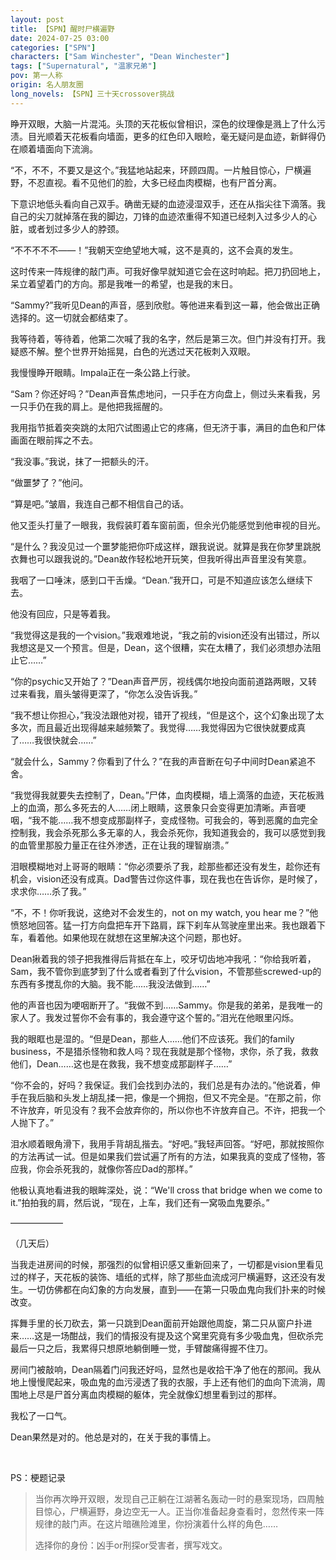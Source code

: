 ```yaml
---
layout: post
title: 【SPN】醒时尸横遍野
date: 2024-07-25 03:00
categories: ["SPN"]
characters: ["Sam Winchester", "Dean Winchester"]
tags: ["Supernatural", "温家兄弟"]
pov: 第一人称
origin: 名人朋友圈
long_novels: 【SPN】三十天crossover挑战
---
```


睁开双眼，大脑一片混沌。头顶的天花板似曾相识，深色的纹理像是溅上了什么污渍。目光顺着天花板看向墙面，更多的红色印入眼睑，毫无疑问是血迹，新鲜得仍在顺着墙面向下流淌。

“不，不不，不要又是这个。”我猛地站起来，环顾四周。一片触目惊心，尸横遍野，不忍直视。看不见他们的脸，大多已经血肉模糊，也有尸首分离。

下意识地低头看向自己双手。确凿无疑的血迹浸湿双手，还在从指尖往下滴落。我自己的尖刀就掉落在我的脚边，刀锋的血迹浓重得不知道已经刺入过多少人的心脏，或者划过多少人的脖颈。

“不不不不不——！”我朝天空绝望地大喊，这不是真的，这不会真的发生。

这时传来一阵规律的敲门声。可我好像早就知道它会在这时响起。把刀扔回地上，呆立着望着门的方向。那是我唯一的希望，也是我的末日。

“Sammy?”我听见Dean的声音，感到欣慰。等他进来看到这一幕，他会做出正确选择的。这一切就会都结束了。

我等待着，等待着，他第二次喊了我的名字，然后是第三次。但门并没有打开。我疑惑不解。整个世界开始摇晃，白色的光透过天花板刺入双眼。

我慢慢睁开眼睛。Impala正在一条公路上行驶。

“Sam？你还好吗？”Dean声音焦虑地问，一只手在方向盘上，侧过头来看我，另一只手仍在我的肩上。是他把我摇醒的。

我用指节抵着突突跳的太阳穴试图遏止它的疼痛，但无济于事，满目的血色和尸体画面在眼前挥之不去。

“我没事。”我说，抹了一把额头的汗。

“做噩梦了？”他问。

“算是吧。”皱眉，我连自己都不相信自己的话。

他又歪头打量了一眼我，我假装盯着车窗前面，但余光仍能感觉到他审视的目光。

“是什么？我没见过一个噩梦能把你吓成这样，跟我说说。就算是我在你梦里跳脱衣舞也可以跟我说的。”Dean故作轻松地开玩笑，但我听得出声音里没有笑意。

我咽了一口唾沫，感到口干舌燥。“Dean.”我开口，可是不知道应该怎么继续下去。

他没有回应，只是等着我。

“我觉得这是我的一个vision。”我艰难地说，“我之前的vision还没有出错过，所以我想这是又一个预言。但是，Dean，这个很糟，实在太糟了，我们必须想办法阻止它……”

“你的psychic又开始了？”Dean声音严厉，视线偶尔地投向面前道路两眼，又转过来看我，眉头皱得更深了，“你怎么没告诉我。”

“我不想让你担心，”我没法跟他对视，错开了视线，“但是这个，这个幻象出现了太多次，而且最近出现得越来越频繁了。我觉得……我觉得因为它很快就要成真了……我很快就会……”

“就会什么，Sammy？你看到了什么？”在我的声音断在句子中间时Dean紧追不舍。

“我觉得我就要失去控制了，Dean。”尸体，血肉模糊，墙上滴落的血迹，天花板溅上的血滴，那么多死去的人……闭上眼睛，这景象只会变得更加清晰。声音哽咽，“我不能……我不想变成那副样子，变成怪物。可我会的，等到恶魔的血完全控制我，我会杀死那么多无辜的人，我会杀死你，我知道我会的，我可以感觉到我的血管里那股力量正在往外渗透，正在让我的理智崩溃。”

泪眼模糊地对上哥哥的眼睛：“你必须要杀了我，趁那些都还没有发生，趁你还有机会，vision还没有成真。Dad警告过你这件事，现在我也在告诉你，是时候了，求求你……杀了我。”

“不，不！你听我说，这绝对不会发生的，not on my watch, you hear me？”他愤怒地回答。猛一打方向盘把车开下路肩，踩下刹车从驾驶座里出来。我也跟着下车，看着他。如果他现在就想在这里解决这个问题，那也好。

Dean揪着我的领子把我推得后背抵在车上，咬牙切齿地冲我吼：“你给我听着，Sam，我不管你到底梦到了什么或者看到了什么vision，不管那些screwed-up的东西有多搅乱你的大脑。我不能……我没法做到……”

他的声音也因为哽咽断开了。“我做不到……Sammy。你是我的弟弟，是我唯一的家人了。我发过誓你不会有事的，我会遵守这个誓的。”泪光在他眼里闪烁。

我的眼眶也是湿的。“但是Dean，那些人……他们不应该死。我们的family business，不是猎杀怪物和救人吗？现在我就是那个怪物，求你，杀了我，救救他们，Dean……这也是在救我，我不想变成那副样子……”

“你不会的，好吗？我保证。我们会找到办法的，我们总是有办法的。”他说着，伸手在我后脑和头发上胡乱揉一把，像是一个拥抱，但又不完全是。“在那之前，你不许放弃，听见没有？我不会放弃你的，所以你也不许放弃自己。不许，把我一个人抛下了。”

泪水顺着眼角滑下，我用手背胡乱揩去。“好吧。”我轻声回答。“好吧，那就按照你的方法再试一试。但是如果我们尝试遍了所有的方法，如果我真的变成了怪物，答应我，你会杀死我的，就像你答应Dad的那样。”

他极认真地看进我的眼眸深处，说：“We'll cross that bridge when we come to it.”拍拍我的肩，然后说，“现在，上车，我们还有一窝吸血鬼要杀。”

——————

（几天后）

当我走进房间的时候，那强烈的似曾相识感又重新回来了，一切都是vision里看见过的样子，天花板的装饰、墙纸的式样，除了那些血流成河尸横遍野，这还没有发生。一切仿佛都在向幻象的方向发展，直到——在第一只吸血鬼向我们扑来的时候改变。

挥舞手里的长刀砍去，第一只跳到Dean面前开始跟他周旋，第二只从窗户扑进来……这是一场酣战，我们的情报没有提及这个窝里究竟有多少吸血鬼，但砍杀完最后一只之后，我累得只想原地躺倒睡一觉，手臂酸痛得握不住刀。

房间门被敲响，Dean隔着门问我还好吗，显然也是收拾干净了他在的那间。我从地上慢慢爬起来，吸血鬼的血污浸透了我的衣服，手上还有他们的血向下流淌，周围地上尽是尸首分离血肉模糊的躯体，完全就像幻想里看到过的那样。

我松了一口气。

Dean果然是对的。他总是对的，在关于我的事情上。

<br>

PS：梗题记录

> 当你再次睁开双眼，发现自己正躺在江湖著名轰动一时的悬案现场，四周触目惊心，尸横遍野，身边空无一人。正当你准备起身查看时，忽然传来一阵规律的敲门声。在这片暗礁险滩里，你扮演着什么样的角色……
>
> 选择你的身份：凶手or刑探or受害者，撰写戏文。
